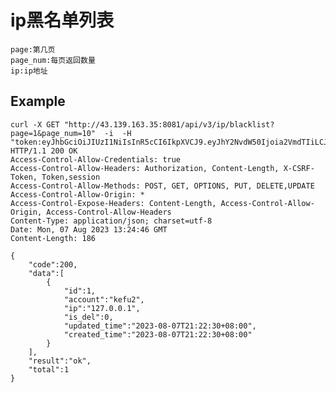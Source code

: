 # ip黑名单列表
    page:第几页
    page_num:每页返回数量
    ip:ip地址

## Example


    curl -X GET "http://43.139.163.35:8081/api/v3/ip/blacklist?page=1&page_num=10"  -i  -H "token:eyJhbGciOiJIUzI1NiIsInR5cCI6IkpXVCJ9.eyJhY2NvdW50Ijoia2VmdTIiLCJjcmVhdGVfdGltZSI6MTY5MTQxNDQyN30.55QRrrakcl0DPdW0YtfNjZGfbA1uaGeD_pgHMlnPwtE"
    HTTP/1.1 200 OK
    Access-Control-Allow-Credentials: true
    Access-Control-Allow-Headers: Authorization, Content-Length, X-CSRF-Token, Token,session
    Access-Control-Allow-Methods: POST, GET, OPTIONS, PUT, DELETE,UPDATE
    Access-Control-Allow-Origin: *
    Access-Control-Expose-Headers: Content-Length, Access-Control-Allow-Origin, Access-Control-Allow-Headers
    Content-Type: application/json; charset=utf-8
    Date: Mon, 07 Aug 2023 13:24:46 GMT
    Content-Length: 186

    {
        "code":200,
        "data":[
            {
                "id":1,
                "account":"kefu2",
                "ip":"127.0.0.1",
                "is_del":0,
                "updated_time":"2023-08-07T21:22:30+08:00",
                "created_time":"2023-08-07T21:22:30+08:00"
            }
        ],
        "result":"ok",
        "total":1
    }